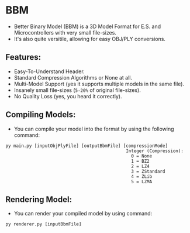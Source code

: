 # BBM
- Better Binary Model (BBM) is a 3D Model Format for E.S. and Microcontrollers with very small file-sizes.
- It's also quite versitile, allowing for easy OBJ/PLY conversions.

## Features:
- Easy-To-Understand Header.
- Standard Compression Algorithms or None at all.
- Multi-Model Support (yes it supports multiple models in the same file).
- Insanely small file-sizes (`5-20%` of original file-sizes).
- No Quality Loss (yes, you heard it correctly).

## Compiling Models:
- You can compile your model into the format by using the following command:
```
py main.py [inputObjPlyFile] [outputBbmFile] [compressionMode]
                                              Integer (Compression):
                                                0 = None
                                                1 = BZ2
                                                2 = LZ4
                                                3 = ZStandard
                                                4 = ZLib
                                                5 = LZMA
```

## Rendering Model:
- You can render your compiled model by using command:
```
py renderer.py [inputBbmFile]
```
